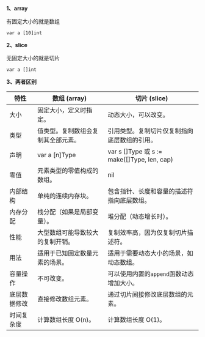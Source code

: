 **1、array**

有固定大小的就是数组

```
var a [10]int
```

**2、slice**

无固定大小的就是切片

```
var a []int
```

**3、两者区别**

| 特性         | 数组 (array)                       | 切片 (slice)                                 |
| ------------ | ---------------------------------- | -------------------------------------------- |
| 大小         | 固定大小，定义时指定。             | 动态大小，可以改变。                         |
| 类型         | 值类型。复制数组会复制其全部元素。 | 引用类型。复制切片仅复制指向底层数组的引用。 |
| 声明         | var a [n]Type                      | var s []Type 或 s := make([]Type, len, cap)  |
| 零值         | 元素类型的零值构成的数组。         | nil                                          |
| 内部结构     | 单纯的连续内存块。                 | 包含指针、长度和容量的描述符指向底层数组。   |
| 内存分配     | 栈分配（如果是局部变量）。         | 堆分配（动态增长时）。                       |
| 性能         | 大型数组可能导致较大的复制开销。   | 复制效率高，因为仅复制切片描述符。           |
| 用法         | 适用于已知固定数量元素的场景。     | 适用于需要动态大小的场景，如动态数组。       |
| 容量操作     | 不可改变。                         | 可以使用内置的`append`函数动态增加大小。     |
| 底层数据修改 | 直接修改数组元素。                 | 通过切片间接修改底层数组的元素。             |
| 时间复杂度   | 计算数组长度 O(n)。                | 计算数组长度 O(1)。                          |
